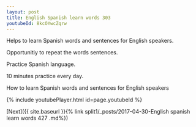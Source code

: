 ```yaml
---
layout: post
title: English Spanish learn words 303 
youtubeId: 8kcOYwcZqrw
---
```

 
 
Helps to learn Spanish words and sentences for English speakers.

Opportunitiy to repeat the words sentences. 

Practice Spanish language. 
 
10 minutes practice every day. 
 
How to learn Spanish words and sentences for English speakers 
 
{% include youtubePlayer.html id=page.youtubeId %}
 
 
[Next]({{ site.baseurl }}{% link  split1/_posts/2017-04-30-English spanish learn words 427 .md%})
 
